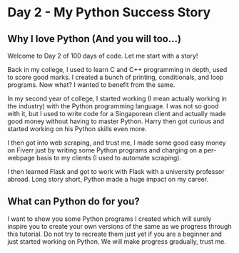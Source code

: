 # Day 2 - My Python Success Story

## Why I love Python (And you will too...)

Welcome to Day 2 of 100 days of code. Let me start with a story! 

Back in my college, I used to learn C and C++ programming in depth, used to score good marks. I created a bunch of printing, conditionals, and loop programs. Now what? I wanted to benefit from the same.

In my second year of college, I started working (I mean actually working in the industry) with the Python programming language. I was not so good with it, but I used to write code for a Singaporean client and actually made good money without having to master Python. Harry then got curious and started working on his Python skills even more.

I then got into web scraping, and trust me, I made some good easy money on Fiverr just by writing some Python programs and charging on a per-webpage basis to my clients (I used to automate scraping).

I then learned Flask and got to work with Flask with a university professor abroad. Long story short, Python made a huge impact on my career.

## What can Python do for you?

I want to show you some Python programs I created which will surely inspire you to create your own versions of the same as we progress through this tutorial. Do not try to recreate them just yet if you are a beginner and just started working on Python. We will make progress gradually, trust me.
